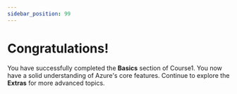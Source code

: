 ```yaml
---
sidebar_position: 99
---
```


# Congratulations! 

You have successfully completed the **Basics** section of Course1. You now have a solid understanding of Azure's core features. Continue to explore the **Extras** for more advanced topics.